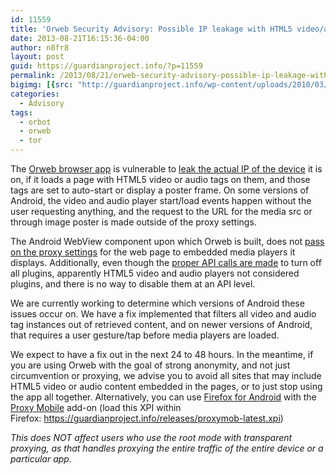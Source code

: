 ```yaml
---
id: 11559
title: 'Orweb Security Advisory: Possible IP leakage with HTML5 video/audio'
date: 2013-08-21T16:15:36-04:00
author: n8fr8
layout: post
guid: https://guardianproject.info/?p=11559
permalink: /2013/08/21/orweb-security-advisory-possible-ip-leakage-with-html5-videoaudio/
bigimg: [{src: "http://guardianproject.info/wp-content/uploads/2010/03/orweb.png",}]
categories:
  - Advisory
tags:
  - orbot
  - orweb
  - tor
---
```

The [Orweb browser app](/apps/orweb) is vulnerable to [leak the actual IP of the device](https://dev.guardianproject.info/issues/1754) it is on, if it loads a page with HTML5 video or audio tags on them, and those tags are set to auto-start or display a poster frame. On some versions of Android, the video and audio player start/load events happen without the user requesting anything, and the request to the URL for the media src or through image poster is made outside of the proxy settings.

The Android WebView component upon which Orweb is built, does not [pass on the proxy settings](https://github.com/guardianproject/OnionKit/blob/master/libonionkit/src/info/guardianproject/onionkit/web/WebkitProxy.java) for the web page to embedded media players it displays. Additionally, even though the [proper API calls are made](http://developer.android.com/reference/android/webkit/WebSettings.PluginState.html) to turn off all plugins, apparently HTML5 video and audio players not considered plugins, and there is no way to disable them at an API level.

We are currently working to determine which versions of Android these issues occur on. We have a fix implemented that filters all video and audio tag instances out of retrieved content, and on newer versions of Android, that requires a user gesture/tap before media players are loaded.

We expect to have a fix out in the next 24 to 48 hours. In the meantime, if you are using Orweb with the goal of strong anonymity, and not just circumvention or proxying, we advise you to avoid all sites that may include HTML5 video or audio content embedded in the pages, or to just stop using the app all together. Alternatively, you can use [Firefox for Android](https://www.mozilla.org/en-US/mobile/) with the [Proxy Mobile](https://guardianproject.info/apps/proxymob-firefox-add-on/) add-on (load this XPI within Firefox: https://guardianproject.info/releases/proxymob-latest.xpi)

_This does NOT affect users who use the root mode with transparent proxying, as that handles proxying the entire traffic of the entire device or a particular app._